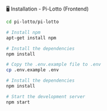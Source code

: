 🖥️ Installation - Pi-Lotto (Frontend)
```bash
cd pi-lotto/pi-lotto

# Install npm
apt-get install npm

# Install the dependencies
npm install

# Copy the .env.example file to .env
cp .env.example .env

# Install the dependencies
npm install

# Start the development server
npm start
```